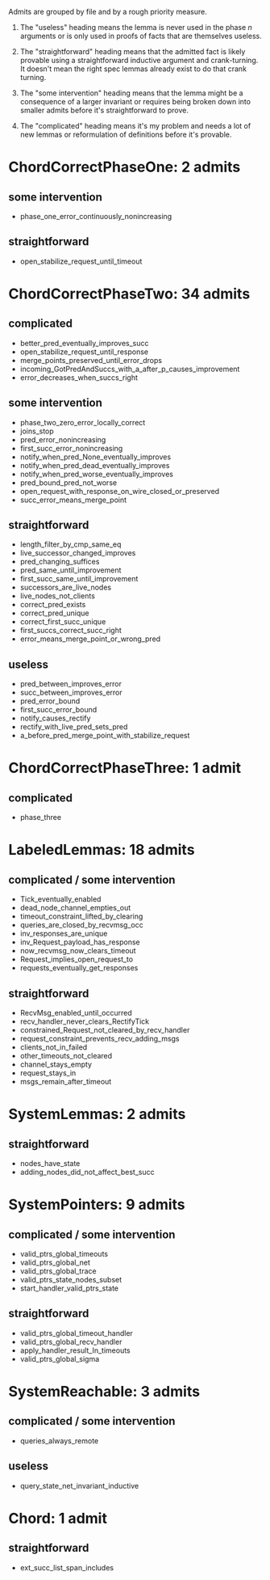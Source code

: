 Admits are grouped by file and by a rough priority measure.

1. The "useless" heading means the lemma is never used in the phase *n*
   arguments or is only used in proofs of facts that are themselves useless.

2. The "straightforward" heading means that the admitted fact is likely provable
   using a straightforward inductive argument and crank-turning. It doesn't mean
   the right spec lemmas already exist to do that crank turning.

3. The "some intervention" heading means that the lemma might be a consequence
   of a larger invariant or requires being broken down into smaller admits
   before it's straightforward to prove.

4. The "complicated" heading means it's my problem and needs a lot of new lemmas
   or reformulation of definitions before it's provable.

# ChordCorrectPhaseOne: 2 admits

## some intervention

- phase_one_error_continuously_nonincreasing

## straightforward

- open_stabilize_request_until_timeout

# ChordCorrectPhaseTwo: 34 admits

## complicated

- better_pred_eventually_improves_succ
- open_stabilize_request_until_response
- merge_points_preserved_until_error_drops
- incoming_GotPredAndSuccs_with_a_after_p_causes_improvement
- error_decreases_when_succs_right

## some intervention

- phase_two_zero_error_locally_correct
- joins_stop
- pred_error_nonincreasing
- first_succ_error_nonincreasing
- notify_when_pred_None_eventually_improves
- notify_when_pred_dead_eventually_improves
- notify_when_pred_worse_eventually_improves
- pred_bound_pred_not_worse
- open_request_with_response_on_wire_closed_or_preserved
- succ_error_means_merge_point

## straightforward

- length_filter_by_cmp_same_eq
- live_successor_changed_improves
- pred_changing_suffices
- pred_same_until_improvement
- first_succ_same_until_improvement
- successors_are_live_nodes
- live_nodes_not_clients
- correct_pred_exists
- correct_pred_unique
- correct_first_succ_unique
- first_succs_correct_succ_right
- error_means_merge_point_or_wrong_pred

## useless

- pred_between_improves_error
- succ_between_improves_error
- pred_error_bound
- first_succ_error_bound
- notify_causes_rectify
- rectify_with_live_pred_sets_pred
- a_before_pred_merge_point_with_stabilize_request

# ChordCorrectPhaseThree: 1 admit

## complicated

- phase_three


# LabeledLemmas: 18 admits

## complicated / some intervention

- Tick_eventually_enabled
- dead_node_channel_empties_out
- timeout_constraint_lifted_by_clearing
- queries_are_closed_by_recvmsg_occ
- inv_responses_are_unique
- inv_Request_payload_has_response
- now_recvmsg_now_clears_timeout
- Request_implies_open_request_to
- requests_eventually_get_responses

## straightforward

- RecvMsg_enabled_until_occurred
- recv_handler_never_clears_RectifyTick
- constrained_Request_not_cleared_by_recv_handler
- request_constraint_prevents_recv_adding_msgs
- clients_not_in_failed
- other_timeouts_not_cleared
- channel_stays_empty
- request_stays_in
- msgs_remain_after_timeout

# SystemLemmas: 2 admits

## straightforward

- nodes_have_state
- adding_nodes_did_not_affect_best_succ

# SystemPointers: 9 admits

## complicated / some intervention

- valid_ptrs_global_timeouts
- valid_ptrs_global_net
- valid_ptrs_global_trace
- valid_ptrs_state_nodes_subset
- start_handler_valid_ptrs_state

## straightforward

- valid_ptrs_global_timeout_handler
- valid_ptrs_global_recv_handler
- apply_handler_result_In_timeouts
- valid_ptrs_global_sigma

# SystemReachable: 3 admits

## complicated / some intervention

- queries_always_remote

## useless

- query_state_net_invariant_inductive

# Chord: 1 admit

## straightforward

- ext_succ_list_span_includes
